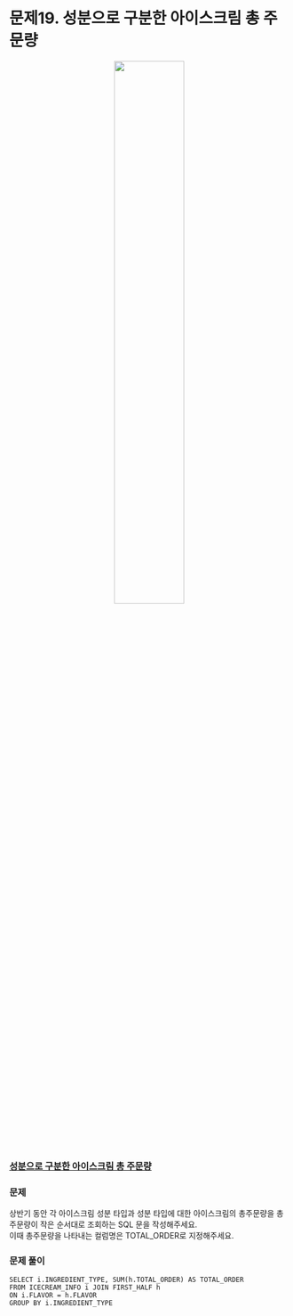 # 문제19. 성분으로 구분한 아이스크림 총 주문량
<center><img src="https://user-images.githubusercontent.com/77037338/210046724-5f984c66-80c3-4c70-9fdc-32371e86c30c.png" width="50%" height="50%"></center>

### [성분으로 구분한 아이스크림 총 주문량](https://school.programmers.co.kr/learn/courses/30/lessons/133026)

### 문제
상반기 동안 각 아이스크림 성분 타입과 성분 타입에 대한 아이스크림의 총주문량을 총주문량이 작은 순서대로 조회하는 SQL 문을 작성해주세요. <br>
이때 총주문량을 나타내는 컬럼명은 TOTAL_ORDER로 지정해주세요.<br>

### 문제 풀이
```Mysql
SELECT i.INGREDIENT_TYPE, SUM(h.TOTAL_ORDER) AS TOTAL_ORDER
FROM ICECREAM_INFO i JOIN FIRST_HALF h
ON i.FLAVOR = h.FLAVOR
GROUP BY i.INGREDIENT_TYPE
```
